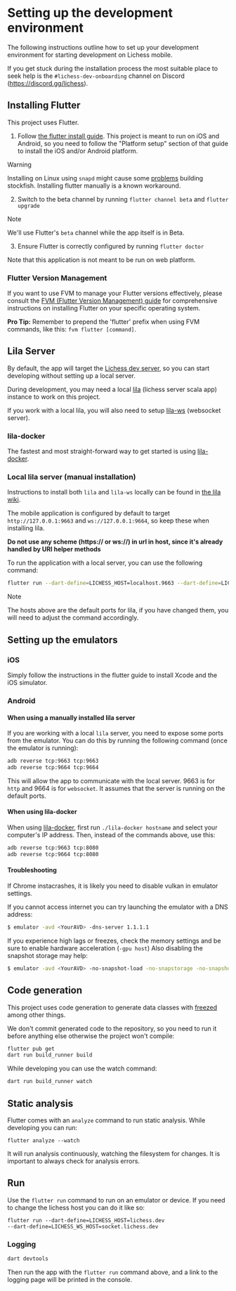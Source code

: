 # Setting up the development environment

The following instructions outline how to set up your development environment for starting development on Lichess mobile.

If you get stuck during the installation process the most suitable place to seek help is the `#lichess-dev-onboarding` channel on Discord (https://discord.gg/lichess).

## Installing Flutter

This project uses Flutter.

1. Follow [the flutter install guide](https://docs.flutter.dev/get-started/install).
   This project is meant to run on iOS and Android, so you need to follow the "Platform setup" section of that guide to
   install the iOS and/or Android platform.
> [!WARNING]
> Installing on Linux using `snapd` might cause some [problems](../../issues/123) building stockfish.
> Installing flutter manually is a known workaround.
2. Switch to the beta channel by running `flutter channel beta` and `flutter upgrade`
> [!NOTE]
> We'll use Flutter's `beta` channel while the app itself is in Beta.
3. Ensure Flutter is correctly configured by running `flutter doctor`

Note that this application is not meant to be run on web platform.

### Flutter Version Management

If you want to use FVM to manage your Flutter versions effectively, please consult the [FVM (Flutter Version Management) guide](https://fvm.app/documentation/getting-started/installation) for comprehensive instructions on installing Flutter on your specific operating system.

**Pro Tip:** Remember to prepend the 'flutter' prefix when using FVM commands, like this: `fvm flutter [command]`.

## Lila Server

By default, the app will target the [Lichess dev server](https://lichess.dev/),
so you can start developing without setting up a local server.

During development, you may need a local [lila](https://github.com/lichess-org/lila) (lichess server scala app)
instance to work on this project.

If you work with a local lila, you will also need to setup [lila-ws](https://github.com/lichess-org/lila-ws) (websocket server).

### lila-docker

The fastest and most straight-forward way to get started is using [lila-docker](https://github.com/lichess-org/lila-docker).

### Local lila server (manual installation)

Instructions to install both `lila` and `lila-ws` locally can be found in [the lila wiki](https://github.com/lichess-org/lila/wiki/Lichess-Development-Onboarding).

The mobile application is configured by default to target `http://127.0.0.1:9663` and `ws://127.0.0.1:9664`, so keep these when installing lila.

**Do not use any scheme (https:// or ws://) in url in host, since it's already handled by URI helper methods**

To run the application with a local server, you can use the following command:

```bash
flutter run --dart-define=LICHESS_HOST=localhost.9663 --dart-define=LICHESS_WS_HOST=localhost:9664
```

> [!NOTE]
> The hosts above are the default ports for lila, if you have changed them, you
will need to adjust the command accordingly.

## Setting up the emulators

### iOS

Simply follow the instructions in the flutter guide to install Xcode and the iOS
simulator.


### Android

#### When using a manually installed lila server

If you are working with a local `lila` server, you need to expose some ports from the emulator. You can do this by
running the following command (once the emulator is running):

```bash
adb reverse tcp:9663 tcp:9663
adb reverse tcp:9664 tcp:9664
```

This will allow the app to communicate with the local server. 9663 is for `http`
and 9664 is for `websocket`. It assumes that the server is running on the
default ports.

#### When using lila-docker

When using [lila-docker](https://github.com/lichess-org/lila-docker), first run `./lila-docker hostname` and select your
computer's IP address. Then, instead of the commands above, use this:

```bash
adb reverse tcp:9663 tcp:8080
adb reverse tcp:9664 tcp:8080
```

#### Troubleshooting

If Chrome instacrashes, it is likely you need to disable vulkan in emulator settings.

If you cannot access internet you can try launching the emulator with a DNS address:

```bash
$ emulator -avd <YourAVD> -dns-server 1.1.1.1
```

If you experience high lags or freezes, check the memory settings and be sure to enable hardware acceleration (`-gpu host`)
Also disabling the snapshot storage may help:

```bash
$ emulator -avd <YourAVD> -no-snapshot-load -no-snapstorage -no-snapshot -no-snapshot-save'
```

## Code generation

This project uses code generation to generate data classes with [freezed](https://pub.dev/packages/freezed) among other things.

We don't commit generated code to the repository, so you need to run it before anything else otherwise the project won't
compile:

```bash
flutter pub get
dart run build_runner build
```

While developing you can use the watch command:

```bash
dart run build_runner watch
```

## Static analysis

Flutter comes with an `analyze` command to run static analysis. While developing you can run:

```
flutter analyze --watch
```

It will run analysis continuously, watching the filesystem for changes. It is important to always check for analysis errors.

## Run

Use the `flutter run` command to run on an emulator or device. If you need to change the lichess host you can do it like so:

```
flutter run --dart-define=LICHESS_HOST=lichess.dev
--dart-define=LICHESS_WS_HOST=socket.lichess.dev
```

### Logging

```sh
dart devtools
```

Then run the app with the `flutter run` command above, and a link to the logging page will be printed in the console.

